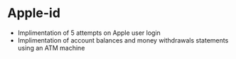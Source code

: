 # Apple-id
* Implimentation of 5 attempts on Apple user login
* Implimentation of account balances and money withdrawals statements using an ATM machine


